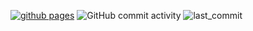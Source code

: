 [![github pages](https://github.com/wmillers/blog/actions/workflows/deploy.yml/badge.svg)](https://github.com/wmillers/blog/actions/workflows/deploy.yml)
![GitHub commit activity](https://img.shields.io/github/commit-activity/m/wmillers/wmillers.github.io?color=skyblue)
![last_commit](https://img.shields.io/github/last-commit/wmillers/kindleWeatherClock.svg?color=papayawhip)  
